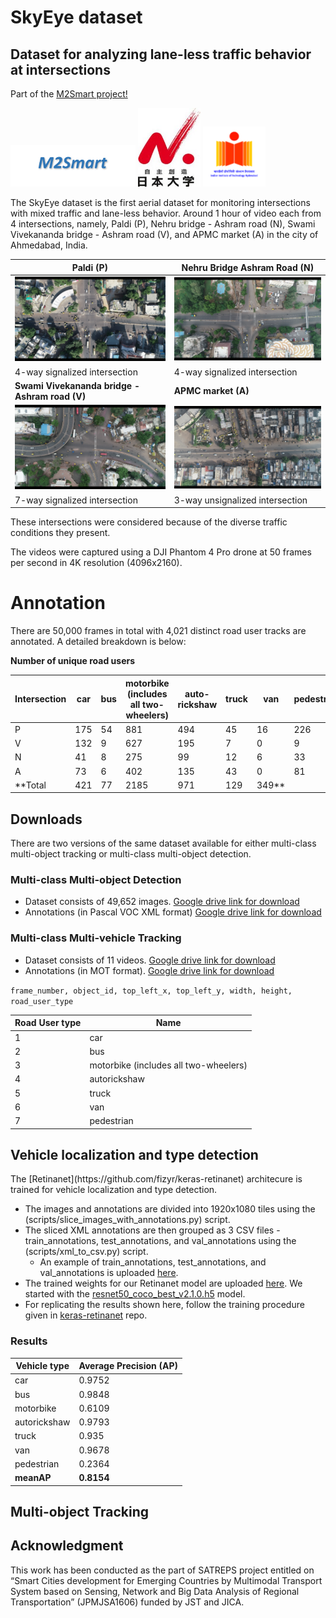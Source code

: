 # SkyEye dataset
<h2>Dataset for analyzing lane-less traffic behavior at intersections </h2>

Part of the [M2Smart project!](http://m2smart.org/en/)  

<img src="images/m2smart.png" width="200"> <img src="images/nihon.jpg" width="100"> <img src="images/iith.png" width="100">



The SkyEye dataset is the first aerial dataset for monitoring intersections with mixed traffic and lane-less behavior. Around 1 hour of video each from 4 intersections, namely, Paldi (P), Nehru bridge - Ashram road (N), Swami Vivekananda bridge - Ashram road (V), and APMC market (A) in the city of Ahmedabad, India.

**Paldi (P)**         | **Nehru Bridge Ashram Road (N)** 
----------------|--------------
![](images/paldi.png) |![](images/nehru.png)
4-way signalized intersection | 4-way signalized intersection
**Swami Vivekananda bridge - Ashram road (V)** | **APMC market (A)**
![](images/vivek.png) |![](images/apmc.png)
7-way signalized intersection | 3-way unsignalized intersection

These intersections were considered because of the diverse
traffic conditions they present. 

The videos were captured using a DJI Phantom 4 Pro drone at 50 frames per
second in 4K resolution (4096x2160). 

<h1> Annotation </h1>
There are 50,000 frames in total with 4,021 distinct road user tracks
are annotated. A detailed breakdown is below:

**Number of unique road users**

Intersection | car | bus | motorbike (includes all two-wheelers) | auto-rickshaw | truck | van | pedestrains
-|-|-|-|-|-|-|-
P | 175 | 54 | 881 | 494 | 45 | 16 | 226
V | 132 | 9 | 627 | 195 | 7 | 0 | 9 | 9
N | 41 | 8 | 275 | 99 | 12 | 6 | 33
A | 73 | 6 | 402 | 135 | 43 | 0 | 81
**Total | 421 | 77 | 2185 | 971 | 129 | 349**

<h2> Downloads </h2>
There are two versions of the same dataset available for either multi-class multi-object tracking or multi-class multi-object detection.
<h3> Multi-class Multi-object Detection </h3>

* Dataset consists of 49,652 images. [Google drive link for download]()
* Annotations (in Pascal VOC XML format) [Google drive link for download]()

<h3> Multi-class Multi-vehicle Tracking </h3>

* Dataset consists of 11 videos. [Google drive link for download]()
* Annotations (in MOT format). [Google drive link for download]() 

`frame_number, object_id, top_left_x, top_left_y, width, height, road_user_type`


Road User type | Name
-|-
1 | car
2 | bus  
3 | motorbike (includes all two-wheelers)
4 | autorickshaw
5 | truck
6 | van
7 | pedestrian 


<h2> Vehicle localization and type detection</h3>
The [Retinanet](https://github.com/fizyr/keras-retinanet) architecure is trained for vehicle localization and type detection.

* The images and annotations are divided into 1920x1080 tiles using the (scripts/slice_images_with_annotations.py) script.
* The sliced XML annotations are then grouped as 3 CSV files - train_annotations, test_annotations, and val_annotations using the (scripts/xml_to_csv.py) script.
  * An example of train_annotations, test_annotations, and val_annotations is uploaded [here](). 
* The trained weights for our Retinanet model are uploaded [here](). We started with the [resnet50_coco_best_v2.1.0.h5](https://github.com/fizyr/keras-retinanet/releases/download/0.5.1/resnet50_coco_best_v2.1.0.h5) model.
* For replicating the results shown here, follow the training procedure given in [keras-retinanet](https://github.com/fizyr/keras-retinanet) repo.

<h3> Results </h3>

Vehicle type | Average Precision (AP)
-|-
car | 0.9752
bus | 0.9848
motorbike | 0.6109
autorickshaw | 0.9793
truck | 0.935
van | 0.9678
pedestrian | 0.2364
**meanAP** | **0.8154**

<h2> Multi-object Tracking </h2>


<h2> Acknowledgment </h2>
This work has been conducted as the part of SATREPS project entitled on “Smart Cities development for Emerging Countries by Multimodal Transport System based on Sensing, Network and Big Data Analysis of Regional Transportation” (JPMJSA1606) funded by JST and JICA. 
